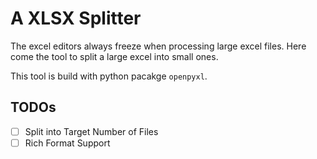 # A XLSX Splitter

The excel editors always freeze when processing large excel files. Here come the tool to split a large excel into small ones.

This tool is build with python pacakge `openpyxl`.

## TODOs

- [ ] Split into Target Number of Files
- [ ] Rich Format Support
